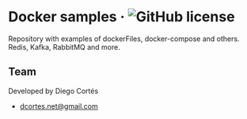 # Docker samples &middot; ![GitHub license](https://img.shields.io/badge/license-MIT-blue.svg)

Repository with examples of dockerFiles, docker-compose and others. Redis, Kafka, RabbitMQ and more.

## Team

Developed by Diego Cortés

- dcortes.net@gmail.com
